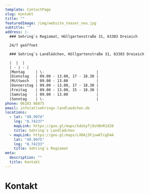 ```yaml
---
template: ContactPage
slug: kontakt
title: ""
featuredImage: /img/website_teaser_neu.jpg
subtitle: ""
address: |-
  ### Sehring`s Regiomat, Höllgartenstraße 31, 63303 Dreieich

  24/7 geöffnet

  ### Sehring`s Landlädchen, Höllgartenstraße 31, 63303 Dreieich

  |  |  |
  | - | - |
  |Montag     | \-                        |  
  |Dienstag   | 09.00 - 13.00, 17 - 18.30 |  
  |Mittwoch   | 09.00 - 13.00             |  
  |Donnerstag | 09.00 - 13.00, 17 - 18.30 |  
  |Freitag    | 09.00 - 13.00, 15 - 18.30 |  
  |Samstag    | 09.00 - 13.00             |  
  |Sonntag    | \-                        |  
phone: 06103 86875
email: info(at)sehrings-landlaedchen.de
locations:
  - lat: "49.9974"
    lng: "8.74237"
    mapLink: https://goo.gl/maps/kdoGyTj9zhBnR1d28
    title: Sehring`s Landlädchen
  - mapLink: https://goo.gl/maps/LXRAj5FjuwKTcgD4A
    lat: "49.9975"
    lng: "8.74233"
    title: Sehring`s Regiomat
meta:
  description: ""
  title: Kontakt
---
```


# Kontakt
